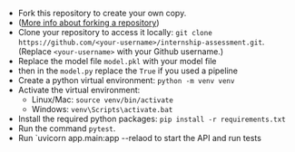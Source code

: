 - Fork this repository to create your own copy.
-  ([More info about forking a repository](https://docs.github.com/en/get-started/quickstart/fork-a-repo))
- Clone your repository to access it locally: `git clone https://github.com/<your-username>/internship-assessment.git`. (Replace `<your-username>` with your Github username.)
- Replace the model file `model.pkl` with your model file
- then in the `model.py` replace the `True` if you used a pipeline
- Create a python virtual environment: `python -m venv venv`
- Activate the virtual environment: 
  - Linux/Mac: `source venv/bin/activate`
  - Windows: `venv\Scripts\activate.bat`
- Install the required python packages: `pip install -r requirements.txt`
- Run the command `pytest`. 
- Run  `uvicorn app.main:app --relaod to start the API and run tests
